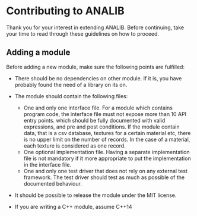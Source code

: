 Contributing to ANALIB
======================

Thank you for your interest in extending ANALIB. Before continuing, take your time to read through these guidelines on how to proceed.


Adding a module
----------------
Before adding a new module, make sure the following points are fulfilled:

 * There should be no dependencies on other module. If it is, you have probably found the need of a library on its on.

 * The module should contain the following files:

   + One and only one interface file. For a module which contains program code, the interface file must not expose more than 10 API entry points. which should be fully documented with valid expressions, and pre and post conditions. If the module contain data, that is a csv database, textures for a certain material etc, there is no upper limit on the number of records. In the case of a material, each texture is considered as one record.
   + One optional implementation file. Having a separate implementation file is not mandatory if it more appropriate to put the implementation in the interface file.
   + One and only one test driver that does not rely on any external test framework. The test driver should test as much as possible of the documented behaviour.

 * It should be possible to release the module under the MIT license.

 * If you are writing a C++ module, assume C++14
